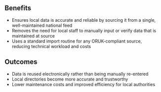 ## Benefits

* Ensures local data is accurate and reliable by sourcing it from a single, well-maintained national feed  
* Removes the need for local staff to manually input or verify data that is maintained at source  
* Uses a standard import routine for any ORUK-compliant source, reducing technical workload and costs

## Outcomes

* Data is reused electronically rather than being manually re-entered  
* Local directories become more accurate and trustworthy  
* Lower maintenance costs and improved efficiency for local authorities
